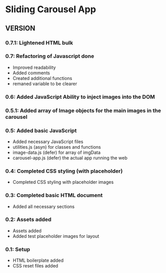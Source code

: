 # Sliding Carousel App

## VERSION

### 0.7.1: Lightened HTML bulk

### 0.7: Refactoring of Javascript done

* Improved readability
* Added comments
* Created additional functions
* remaned variable to be clearer

### 0.6: Added JavaScript Ability to inject images into the DOM

### 0.5.1: Added array of Image objects for the main images in the carousel

### 0.5: Added basic JavaScript

* Added necessary JavaScript files
* utilities.js (asyn) for classes and functions
* image-data.js (defer) for array of imgData
* carousel-app.js (defer) the actual app running the web

### 0.4: Completed CSS styling (with placeholder)

* Completed CSS styling with placeholder images

### 0.3: Completed basic HTML document

* Added all necessary sections

### 0.2: Assets added

* Assets added
* Added test placeholder images for layout

### 0.1: Setup

* HTML boilerplate added
* CSS reset files added